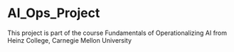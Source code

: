 # AI_Ops_Project
This project is part of the course Fundamentals of Operationalizing AI from Heinz College, Carnegie Mellon University
